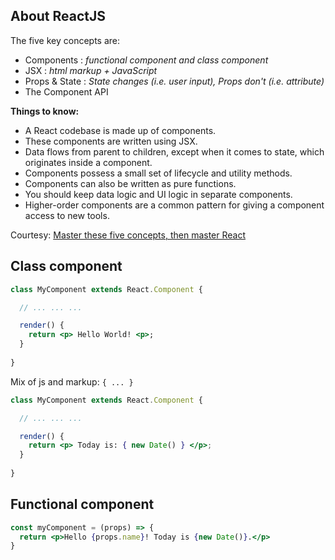 ## About ReactJS
The five key concepts are:
* Components : *functional component and class component*
* JSX : *html markup + JavaScript*
* Props & State : *State changes (i.e. user input), Props don't (i.e. attribute)*
* The Component API

**Things to know:**
* A React codebase is made up of components.
* These components are written using JSX.
* Data flows from parent to children, except when it comes to state, which originates inside a component.
* Components possess a small set of lifecycle and utility methods.
* Components can also be written as pure functions.
* You should keep data logic and UI logic in separate components.
* Higher-order components are a common pattern for giving a component access to new tools.

Courtesy: [Master these five concepts, then master React](https://www.freecodecamp.org/news/the-5-things-you-need-to-know-to-understand-react-a1dbd5d114a3/)

## Class component
```jsx
class MyComponent extends React.Component {

  // ... ... ...

  render() {
    return <p> Hello World! <p>;
  }
  
}
```

Mix of js and markup: `{ ... }`
```jsx
class MyComponent extends React.Component {

  // ... ... ...

  render() {
    return <p> Today is: { new Date() } </p>;
  }
  
}
```

## Functional component
```jsx
const myComponent = (props) => {
  return <p>Hello {props.name}! Today is {new Date()}.</p>
}
```
